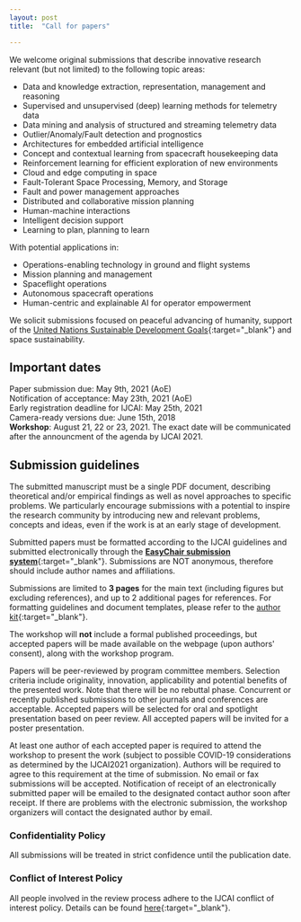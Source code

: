 ```yaml
---
layout: post
title:  "Call for papers"

---
```



We welcome original submissions that describe innovative research relevant (but not limited) to the following topic areas:

- Data and knowledge extraction, representation, management and reasoning
- Supervised and unsupervised (deep) learning methods for telemetry data
- Data mining and analysis of structured and streaming telemetry data
- Outlier/Anomaly/Fault detection and prognostics
- Architectures for embedded artificial intelligence
- Concept and contextual learning from spacecraft housekeeping data
- Reinforcement learning for efficient exploration of new environments
- Cloud and edge computing in space
- Fault-Tolerant Space Processing, Memory, and Storage
- Fault and power management approaches
- Distributed and collaborative mission planning
- Human-machine interactions
- Intelligent decision support
- Learning to plan, planning to learn

With potential applications in:

- Operations-enabling technology in ground and flight systems
- Mission planning and management
- Spaceflight operations
- Autonomous spacecraft operations
- Human-centric and explainable AI for operator empowerment

We solicit submissions focused on peaceful advancing of humanity, support of the [United Nations Sustainable Development Goals](https://sdgs.un.org/goals){:target="_blank"} and space sustainability.


## Important dates

Paper submission due: May 9th, 2021 (AoE)<br/>
Notification of acceptance: May 23th, 2021 (AoE)<br/>
Early registration deadline for IJCAI: May 25th, 2021<br/>
Camera-ready versions due: June 15th, 2018<br/>
**Workshop**: August 21, 22 or 23, 2021.
The exact date will be communicated after the announcment of the agenda by IJCAI 2021.


## Submission guidelines

<!-- [**Submission site**](https://easychair.org/my/conference?conf=ai4spacecraft){:target="_blank"} -->

The submitted manuscript must be a single PDF document, describing theoretical and/or empirical findings as well as novel approaches to specific problems. We particularly encourage submissions with a potential to inspire the research community by introducing new and relevant problems, concepts and ideas, even if the work is at an early stage of development.

Submitted papers must be formatted according to the IJCAI guidelines and submitted electronically through the [**EasyChair submission system**](https://easychair.org/my/conference?conf=ai4spacecraft){:target="_blank"}. Submissions are NOT anonymous, therefore should include author names and affiliations.


Submissions are limited to **3 pages** for the main text (including figures but excluding references), and up to 2 additional pages for references. For formatting guidelines and document templates, please refer to the [author kit](http://www.ijcai.org/authors_kit){:target="_blank"}.


The workshop will **not** include a formal published proceedings, but accepted papers will be made available on the webpage (upon authors' consent), along with the workshop program. 


Papers will be peer-reviewed by program committee members. Selection criteria include originality, innovation, applicability and potential benefits of the presented work. Note that there will be no rebuttal phase. Concurrent or recently published submissions to other journals and conferences are acceptable. 
Accepted papers will be selected for oral and spotlight presentation based on peer review. All accepted papers will be invited for a poster presentation.

At least one author of each accepted paper is required to attend the workshop to present the work (subject to possible COVID-19 considerations as determined by the IJCAI2021 organization). Authors will be required to agree to this requirement at the time of submission. No email or fax submissions will be accepted. Notification of receipt of an electronically submitted paper will be emailed to the designated contact author soon after receipt. If there are problems with the electronic submission, the workshop organizers will contact the designated author by email.


### Confidentiality Policy
All submissions will be treated in strict confidence until the publication date.

### Conflict of Interest Policy
All people involved in the review process adhere to the IJCAI conflict of interest policy. Details can be found [here]( http://ijcai.org/){:target="_blank"}.

